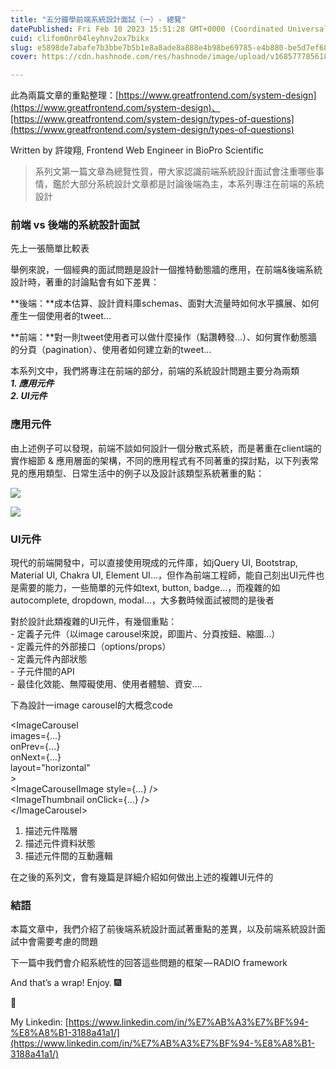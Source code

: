 ```yaml
---
title: "五分鐘學前端系統設計面試（一）- 總覽"
datePublished: Fri Feb 10 2023 15:51:28 GMT+0000 (Coordinated Universal Time)
cuid: clifom0nr04leyhnv2ox7bikx
slug: e5898de7abafe7b3bbe7b5b1e8a8ade8a888e4b98be69785-e4b880-be5d7ef68275
cover: https://cdn.hashnode.com/res/hashnode/image/upload/v1685777856188/7ca14a41-ecce-46b9-a09a-6f8ba87507f4.png

---
```


此為兩篇文章的重點整理：[https://www.greatfrontend.com/system-design](https://www.greatfrontend.com/system-design)、[https://www.greatfrontend.com/system-design/types-of-questions](https://www.greatfrontend.com/system-design/types-of-questions)

Written by 許竣翔, Frontend Web Engineer in BioPro Scientific

> 系列文第一篇文章為總覽性質，帶大家認識前端系統設計面試會注重哪些事情，鑑於大部分系統設計文章都是討論後端為主，本系列專注在前端的系統設計

### 前端 vs 後端的系統設計面試

先上一張簡單比較表

舉例來說，一個經典的面試問題是設計一個推特動態牆的應用，在前端&後端系統設計時，著重的討論點會有如下差異：

**後端：**成本估算、設計資料庫schemas、面對大流量時如何水平擴展、如何產生一個使用者的tweet…

**前端：**對一則tweet使用者可以做什麼操作（點讚轉發…）、如何實作動態牆的分頁（pagination）、使用者如何建立新的tweet…

本系列文中，我們將專注在前端的部分，前端的系統設計問題主要分為兩類  
***1\. 應用元件  
2\. UI元件***

### **應用元件**

由上述例子可以發現，前端不談如何設計一個分散式系統，而是著重在client端的實作細節 & 應用層面的架構，不同的應用程式有不同著重的探討點，以下列表常見的應用類型、日常生活中的例子以及設計該類型系統著重的點：

![](https://cdn.hashnode.com/res/hashnode/image/upload/v1685777851602/423e0391-9905-442d-9d31-6d42acb52bf4.png)

![](https://cdn.hashnode.com/res/hashnode/image/upload/v1685777853510/45076ea2-a704-4a05-a15c-3aea5ff7f322.png)

### **UI元件**

現代的前端開發中，可以直接使用現成的元件庫，如jQuery UI, Bootstrap, Material UI, Chakra UI, Element UI…，但作為前端工程師，能自己刻出UI元件也是需要的能力，一些簡單的元件如text, button, badge…，而複雜的如autocomplete, dropdown, modal…，大多數時候面試被問的是後者

對於設計此類複雜的UI元件，有幾個重點：  
\- 定義子元件（以image carousel來說，即圖片、分頁按鈕、縮圖…）  
\- 定義元件的外部接口（options/props）  
\- 定義元件內部狀態  
\- 子元件間的API  
\- 最佳化效能、無障礙使用、使用者體驗、資安….

下為設計一image carousel的大概念code

<ImageCarousel  
  images\={...}  
  onPrev\={...}  
  onNext\={...}  
  layout\="horizontal"  
\>  
  <ImageCarouselImage style\={...} />  
  <ImageThumbnail onClick\={...} />  
</ImageCarousel\>

1.  描述元件階層
2.  描述元件資料狀態
3.  描述元件間的互動邏輯

在之後的系列文，會有幾篇是詳細介紹如何做出上述的複雜UI元件的

### 結語

本篇文章中，我們介紹了前後端系統設計面試著重點的差異，以及前端系統設計面試中會需要考慮的問題

下一篇中我們會介紹系統性的回答這些問題的框架 — RADIO framework

And that’s a wrap! Enjoy. 🎆

👏

My Linkedin: [https://www.linkedin.com/in/%E7%AB%A3%E7%BF%94-%E8%A8%B1-3188a41a1/](https://www.linkedin.com/in/%E7%AB%A3%E7%BF%94-%E8%A8%B1-3188a41a1/)
